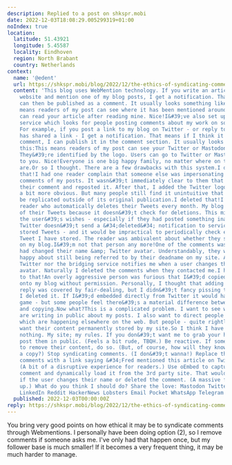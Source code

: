 ```yaml
---
description: Replied to a post on shkspr.mobi
date: 2022-12-03T18:08:29.005299319+01:00
noIndex: true
location:
  latitude: 51.43921
  longitude: 5.45587
  locality: Eindhoven
  region: North Brabant
  country: Netherlands
context:
  name: '@edent'
  url: https://shkspr.mobi/blog/2022/12/the-ethics-of-syndicating-comments-using-webmentions/
  content: 'This blog uses WebMention technology. If you write an article on your
    website and mention one of my blog posts, I get a notification. That notification
    can then be published as a comment. It usually looks something like this:This
    means readers of my post can see where it has been mentioned around the web. They
    can read your article after reading mine. Nice!I&#39;ve also set up a &#34;bridge&#34;
    service which looks for people posting comments about my work on social media.
    For example, if you post a link to my blog on Twitter - or reply to someone who
    has shared a link - I get a notification. That means if I think it is an interesting
    comment, I can publish it in the comment section. It usually looks something like
    this:This means readers of my post can see your Twitter or Mastodon comments.
    They&#39;re identified by the logo. Users can go to Twitter or Mastodon to reply
    to you. Nice!Everyone is one big happy family, no matter where on the web you
    are.Or so I thought. There are a few drawbacks with this system.I didn&#39;t write
    that!I had one reader complain that someone else was impersonating them in the
    comments of my posts. It wasn&#39;t immediately clear to them that I&#39;d syndicated
    their comment and reposted it. After that, I added the Twitter logo to make it
    a bit more obvious. But many people still find it unintuitive that content can
    be replicated outside of its original publication.I deleted that!I had another
    reader who automatically deletes their Tweets every month. My blog retains a copy
    of their Tweets because it doesn&#39;t check for deletions. This might be against
    the user&#39;s wishes - especially if they had posted something inappropriate.
    Twitter doesn&#39;t send a &#34;deleted&#34; notification to services which have
    stored Tweets - and it would be impractical to periodically check every single
    Tweet I have stored. The reader was ambivalent about whether they should be kept
    on my blog.I&#39;m not that person any more!One of the comments was a person who
    had changed their name &amp; Twitter avatar. Understandably, they weren&#39;t
    happy about still being referred to by their deadname on my site. Again, neither
    Twitter nor the bridging service notifies me when a user changes their name or
    avatar. Naturally I deleted the comments when they contacted me.I have the copyright
    to that!An overly aggressive person was furious that I&#39;d copied their © content
    onto my blog without permission. Personally, I thought that adding their 7 word
    reply was covered by fair-dealing, but I didn&#39;t fancy pissing them off. So
    I deleted it. If I&#39;d embedded directly from Twitter it would have been fair
    game - but some people feel there&#39;s a material difference between embedding
    and copying.Now what?This is a complicated problem. I want to see what people
    are writing in public about my posts. I also want to direct people to the conversations
    which are happening elsewhere on the web. But people - quite rightly - might not
    want their content permanently stored by my site.So I think I have a few options.Do
    nothing. My site; my rules. If you don&#39;t want me to grab your hot takes, don&#39;t
    post them in public. (Feels a bit rude, TBQH.) Be reactive. If someone asks me
    to remove their content, do so. (But, of course, how will they know I&#39;ve made
    a copy?) Stop syndicating comments. (I don&#39;t wanna!) Replace the verbatim
    comments with a link saying &#34;Fred mentioned this article on Twitter&#34; .
    (A bit of a disruptive experience for readers.) Use oEmbed to capture the user&#39;s
    comment and dynamically load it from the 3rd party site. That would update automatically
    if the user changes their name or deleted the comment. (A massive faff to set
    up.) What do you think I should do? Share the love: Mastodon Twitter Facebook
    LinkedIn Reddit HackerNews Lobsters Email Pocket WhatsApp Telegram'
  published: 2022-12-03T00:00:00Z
reply: https://shkspr.mobi/blog/2022/12/the-ethics-of-syndicating-comments-using-webmentions/
---
```


You bring very good points on how ethical it may be to syndicate comments through Webmentions. I personally have been doing option (2), so I remove comments if someone asks me. I've only had that happen once, but my follower base is much smaller! If it becomes a very frequent thing, it may be much harder to manage.
